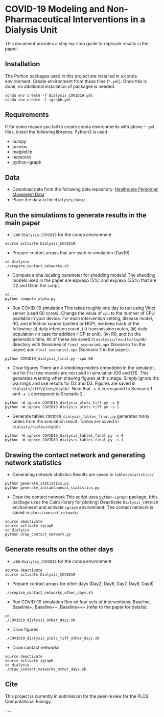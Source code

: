 # COVID-19 Modeling and Non-Pharmaceutical Interventions in a Dialysis Unit

This document provides a step-by-step guide to replicate results in the paper.

## Installation

The Python packages used in this project are installed in a conda environment.
Create environment from these files (`*.yml`).
Once this is done, no additional installation of packages is needed.

```
conda env create -f Dialysis_COVID19.yml
conda env create -f igraph.yml
```

## Requirements

If for some reason you fail to create conda environments with above `*.yml` files, install the following libraries. Python3 is used.

- numpy
- pandas
- matplotlib
- networkx
- python-igraph

## Data

- Download data from the following data repository: [Healthcare Personnel Movement Data](https://www.kaggle.com/hankyujang/healthcare-personnel-movement-data/)
- Place the data in the `dialysis/data/`

## Run the simulations to generate results in the main paper

- Use `Dialysis_COVID19` for the conda environment
```
source activate Dialysis_COVID19
```

- Prepare contact arrays that are used in simulation (Day10)
```
cd dialysis
./prepare_contact_networks.sh
```

- Compute alpha (scaling parameter for shedding models)
The shedding models used in the paper are exp/exp (5%) and exp/exp (35%) that are D2 and D3 in the script.

```
cd ..
python compute_alpha.py
```

- Run COVID-19 simulation
This takes roughly one day to run using Vinci server (used 60 cores).
Change the value of `cpu` to the number of CPU available in your device.
For each intervention setting, disease model, R0, and infection source (patient or HCP), 
we keep track of the following:
(i) daily infection count, (ii) transmission routes, (iii) daily population (in case for addition HCP to unit), (iv) R0, and (v) the generation time.
All of these are saved in `dialysis/results/day10/` directory with filenames of `final_scenario0.npz` (Scenario 1 in the paper) and `final_scenario1.npz` (Scenario 2 in the paper).
```
python COVID19_dialysis_final.py -cpu 60
```

- Draw figures
There are 4 shedding models embedded in the simulator, but for first two models are not used in simulation (D0 and D1).
This generates warning when drawing figures at this stage. 
Simply ignore the warnings and use results for D2 and D3.
Figures are saved in `dialysis/tiff/plots/day10/`.
Note that `-s 0` correspond to Scenario 1 and `-s 1` correspond to Scenario 2.
```
python -W ignore COVID19_dialysis_plots_tiff.py -s 0
python -W ignore COVID19_dialysis_plots_tiff.py -s 1
```

- Generate tables
`COVID19_dialysis_tables_final.py` generates many tables from the simulation result.
Tables are saved in `dialysis/tables/day10/`
```
python -W ignore COVID19_dialysis_tables_final.py -s 0
python -W ignore COVID19_dialysis_tables_final.py -s 1
```

## Drawing the contact network and generating network statistics

- Generating network statistics
Results are saved in `tables/statistics/`
```
python generate_statistics.py
python generate_instantaneous_statistics.py
```

- Draw the contact network
This script uses `python-igraph` package. (this package uses the Cairo library for plotting)
Deactivate `Dialysis_COVID19` environment and activate `igraph` environment.
The contact network is saved in `plots/contact_network/`

```
source deactivate
source activate igraph
cd dialysis
python draw_contact_network.py
```

## Generate results on the other days

- Use `Dialysis_COVID19` for the conda environment
```
source deactivate
source activate Dialysis_COVID19
```

- Prepare contact arrays for other days (Day2, Day6, Day7, Day8, Day9)
```
./prepare_contact_networks_other_days.sh
```

- Run COVID-19 simulation
Run on four sets of interventions: Baseline, Baseline+, Baseline++, Baseline+++ (refer to the paper for details).
```
cd ..
./COVID19_dialysis_other_days.sh
```

- Draw figures
```
./COVID19_dialysis_plots_tiff_other_days.sh
```

- Draw contact networks
```
source deactivate
source activate igraph
cd dialysis
./draw_contact_networks_other_days.sh
```

## Cite
This project is currently in submission for the peer-review for the PLOS Computational Biology.
```
...
```
